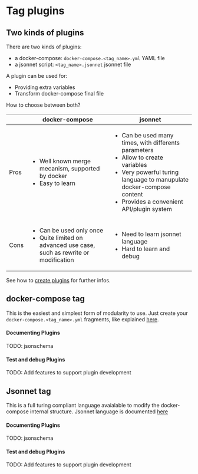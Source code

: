 # Tag plugins


## Two kinds of plugins

There are two kinds of plugins:

* a docker-compose: `docker-compose.<tag_name>.yml` YAML file
* a jsonnet script: `<tag_name>.jsonnet` jsonnet file

A plugin can be used for:

* Providing extra variables
* Transform docker-compose final file

How to choose between both?

|  | docker-compose | jsonnet |
|---|---|---|
| Pros | <ul> <li>Well known merge mecanism, supported by docker</li><li>Easy to learn</li></ul> | <ul> <li>Can be used many times, with differents parameters</li><li>Allow to create variables</li> <li>Very powerful turing language to manupulate docker-compose content</li> <li>Provides a convenient API/plugin system </li></ul> |
| Cons | <ul> <li>Can be used only once</li><li>Quite limited on advanced use case, such as rewrite or modification</li></ul> | <ul> <li>Need to learn jsonnet language</li><li>Hard to learn and debug</li></ul> |

See how to [create plugins](refs/extend_base.md) for further infos.



## docker-compose tag

This is the easiest and simplest form of modularity to use. Just create
your `docker-compose.<tag_name>.yml` fragments, like explained
[here](https://docs.docker.com/compose/extends/).


#### Documenting Plugins

TODO: jsonschema

#### Test and debug Plugins

TODO: Add features to support plugin development


## Jsonnet tag

This is a full turing compliant language avaialable to modify the
docker-compose internal structure. Jsonnet language is
documented [here](https://jsonnet.org/learning/tutorial.html)





#### Documenting Plugins

TODO: jsonschema

#### Test and debug Plugins

TODO: Add features to support plugin development
